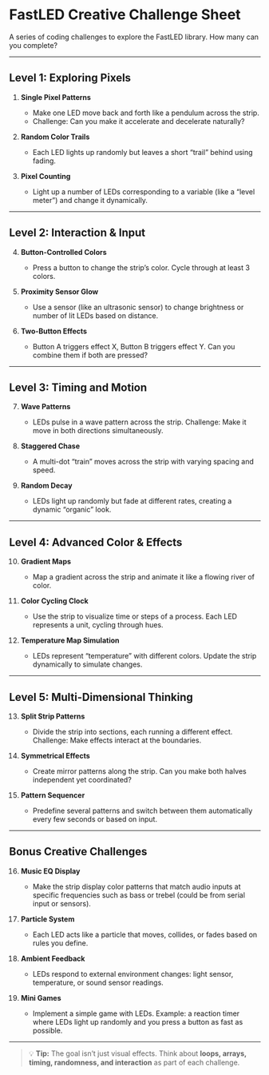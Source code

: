 # FastLED Creative Challenge Sheet

A series of coding challenges to explore the FastLED library. How many can you complete?

---

## Level 1: Exploring Pixels

1. **Single Pixel Patterns**
   - Make one LED move back and forth like a pendulum across the strip.
   - Challenge: Can you make it accelerate and decelerate naturally?

2. **Random Color Trails**
   - Each LED lights up randomly but leaves a short “trail” behind using fading.

3. **Pixel Counting**
   - Light up a number of LEDs corresponding to a variable (like a “level meter”) and change it dynamically.

---

## Level 2: Interaction & Input

4. **Button-Controlled Colors**
   - Press a button to change the strip’s color. Cycle through at least 3 colors.

5. **Proximity Sensor Glow**
   - Use a sensor (like an ultrasonic sensor) to change brightness or number of lit LEDs based on distance.

6. **Two-Button Effects**
   - Button A triggers effect X, Button B triggers effect Y. Can you combine them if both are pressed?

---

## Level 3: Timing and Motion

7. **Wave Patterns**
   - LEDs pulse in a wave pattern across the strip. Challenge: Make it move in both directions simultaneously.

8. **Staggered Chase**
   - A multi-dot “train” moves across the strip with varying spacing and speed.

9. **Random Decay**
   - LEDs light up randomly but fade at different rates, creating a dynamic “organic” look.

---

## Level 4: Advanced Color & Effects

10. **Gradient Maps**
    - Map a gradient across the strip and animate it like a flowing river of color.

11. **Color Cycling Clock**
    - Use the strip to visualize time or steps of a process. Each LED represents a unit, cycling through hues.

12. **Temperature Map Simulation**
    - LEDs represent “temperature” with different colors. Update the strip dynamically to simulate changes.

---

## Level 5: Multi-Dimensional Thinking

13. **Split Strip Patterns**
    - Divide the strip into sections, each running a different effect. Challenge: Make effects interact at the boundaries.

14. **Symmetrical Effects**
    - Create mirror patterns along the strip. Can you make both halves independent yet coordinated?

15. **Pattern Sequencer**
    - Predefine several patterns and switch between them automatically every few seconds or based on input.

---

## Bonus Creative Challenges

16. **Music EQ Display**
    - Make the strip display color patterns that match audio inputs at specific frequencies such as bass or trebel (could be from serial input or sensors).

17. **Particle System**
    - Each LED acts like a particle that moves, collides, or fades based on rules you define.

18. **Ambient Feedback**
    - LEDs respond to external environment changes: light sensor, temperature, or sound sensor readings.

19. **Mini Games**
    - Implement a simple game with LEDs. Example: a reaction timer where LEDs light up randomly and you press a button as fast as possible.

---

> 💡 **Tip:** The goal isn’t just visual effects. Think about **loops, arrays, timing, randomness, and interaction** as part of each challenge.

